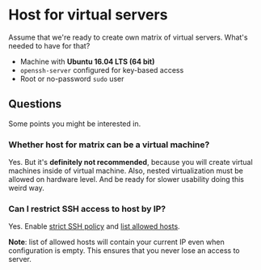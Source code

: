 # Host for virtual servers

Assume that we're ready to create own matrix of virtual servers. What's needed to have for that?

- Machine with **Ubuntu 16.04 LTS (64 bit)**
- `openssh-server` configured for key-based access
- Root or no-password `sudo` user

## Questions

Some points you might be interested in.

### Whether host for matrix can be a virtual machine?

Yes. But it's **definitely not recommended**, because you will create virtual machines inside of virtual machine. Also, nested virtualization must be allowed on hardware level. And be ready for slower usability doing this weird way.

### Can I restrict SSH access to host by IP?

Yes. Enable [strict SSH policy](../../../matrix/vars/os-configuration.yml#L3-L4) and [list allowed hosts](../../../matrix/vars/os-configuration.yml#L12-L13).

**Note**: list of allowed hosts will contain your current IP even when configuration is empty. This ensures that you never lose an access to server.
